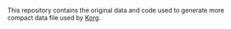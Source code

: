 This repository contains the original data and code used to generate more compact data file used by [Korg](https://github.com/ajwheeler/Korg.jl).
